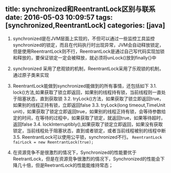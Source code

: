 title: synchronized和ReentrantLock区别与联系
date: 2016-05-03 10:09:57
tags: [synchronized,ReentrantLock]
categories: [java]
---
1. synchronized是在JVM层面上实现的，不但可以通过一些监控工具监控synchronized的锁定，而且在代码执行时出现异常，JVM会自动释放锁定，但是使用ReentrantLock则不行，ReentrantLock是通过自己写代码实现加锁和释放的，要保证锁定一定会被释放，就必须将unLock()放到finally{}中
2. synchronized 采用了悲观锁的机制，ReentrantLock采用了乐观锁的机制，通过原子类来实现

3. ReentrantLock能做到synchronized能做到的所有事情，还包括如下
3.1. lock()方法,如果获取了锁立即返回，如果别的线程持有锁，当前线程则一直处于阻塞状态，直到获取锁
3.2. tryLock()方法，如果获取了锁立即返回true，如果别的线程正持有锁，立即返回false
3.3. tryLock(long timeout,TimeUnit unit)，如果获取了锁定立即返回true，如果别的线程正持有锁，会等待参数给定的时间，在等待的过程中，如果获取了锁定，就返回true，如果等待超时，返回false
3.4. lockInterruptibly(),如果获取了锁定立即返回，如果没有获取锁定，当前线程处于阻塞状态，直到或者锁定，或者当前线程被别的线程中断
3.5. ReentrantLock可以使用公平锁，synchronized不行。
  ``ReentrantLock fairLock = new ReentrantLock(true);``
4. 在资源竞争不是很激烈的情况下，Synchronized的性能要优于ReetrantLock，但是在资源竞争很激烈的情况下，Synchronized的性能会下降几十倍，但是ReetrantLock的性能能维持常态；
